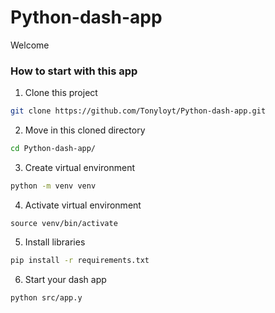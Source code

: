 # Python-dash-app

Welcome

### How to start with this app

1. Clone this project

```bash
git clone https://github.com/Tonyloyt/Python-dash-app.git
```

2. Move in this cloned directory

```bash
cd Python-dash-app/
```

3. Create virtual environment

```bash
python -m venv venv
```

4. Activate virtual environment

```
source venv/bin/activate
```

5. Install libraries

```bash
pip install -r requirements.txt
```

6. Start your dash app

```bash
python src/app.y
```
